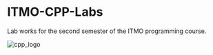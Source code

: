 # ITMO-CPP-Labs
Lab works for the second semester of the ITMO programming course.

![cpp_logo](https://user-images.githubusercontent.com/89847233/162435407-2781928e-cae4-4d22-bda7-69b45b1310b4.png)
